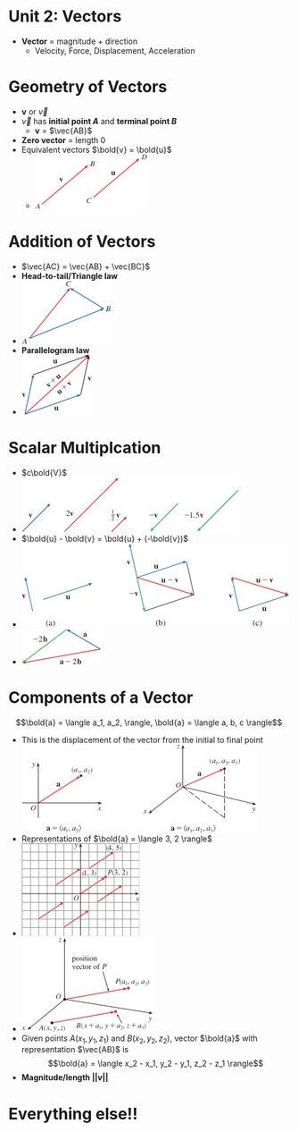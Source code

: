 # Unit 2: Vectors
- **Vector** = magnitude + direction
    - Velocity, Force, Displacement, Acceleration

# Geometry of Vectors
- **v**  or $\vec{v}$
- $\vec{v}$ has **initial point $A$** and **terminal point $B$**
    - **v** = $\vec{AB}$
- **Zero vector** = length $0$
- Equivalent vectors $\bold{v} = \bold{u}$
    - ![f9bb8fce8d74e249d0f5c03d31a73800.png](./Images/f9bb8fce8d74e249d0f5c03d31a73800.png)

# Addition of Vectors
- $\vec{AC} = \vec{AB} + \vec{BC}$
- **Head-to-tail/Triangle law**
- ![1173eda9dab3c583c8d90a8935752051.png](./Images/1173eda9dab3c583c8d90a8935752051.png)
- **Parallelogram law**
- ![3b761401bd84bb3c55a52a43145e0b5f.png](./Images/3b761401bd84bb3c55a52a43145e0b5f.png)
# Scalar Multiplcation
- $c\bold{V}$
- ![64f21fabadad222719cccd71a0770af7.png](./Images/64f21fabadad222719cccd71a0770af7.png)
- $\bold{u} - \bold{v} = \bold{u} + (-\bold{v})$
- ![af39dc1a9729c14d7dd09fd4153b8cfa.png](./Images/af39dc1a9729c14d7dd09fd4153b8cfa.png)
- ![2872f03ec50f10f6214fb5827911d4d3.png](./Images/2872f03ec50f10f6214fb5827911d4d3.png)

# Components of a Vector
$$\bold{a} = \langle a_1, a_2, \rangle, \bold{a} = \langle a, b, c \rangle$$
- This is the displacement of the vector from the initial to final point
![728dc93679d18c4bc75bb0f7a7d4a48e.png](./Images/728dc93679d18c4bc75bb0f7a7d4a48e.png)
- Representations of $\bold{a} = \langle 3, 2 \rangle$
- ![92803f75bdd3a496ab61dc8868fff1cb.png](./Images/92803f75bdd3a496ab61dc8868fff1cb.png)
- ![8bc716ab2c4196229bc355c737849e3c.png](./Images/8bc716ab2c4196229bc355c737849e3c.png)
- Given points $A(x_1, y_1, z_1)$ and $B(x_2, y_2, z_2)$, vector $\bold{a}$ with representation $\vec{AB}$ is $$\bold{a} = \langle x_2 - x_1, y_2 - y_1, z_2 - z_1 \rangle$$
- **Magnitude/length $||v||$**

# Everything else!!